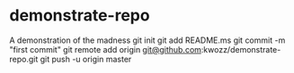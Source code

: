 # demonstrate-repo
A demonstration of the madness
git init
git add README.ms
git commit -m "first commit"
git remote add origin git@github.com:kwozz/demonstrate-repo.git
git push -u origin master
